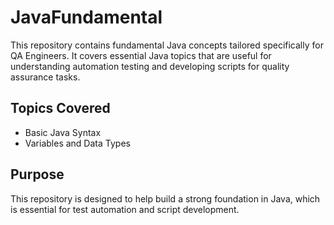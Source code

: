 # JavaFundamental

This repository contains fundamental Java concepts tailored specifically for QA Engineers. It covers essential Java topics that are useful for understanding automation testing and developing scripts for quality assurance tasks.

## Topics Covered

- Basic Java Syntax
- Variables and Data Types

## Purpose
This repository is designed to help build a strong foundation in Java, which is essential for test automation and script development.
